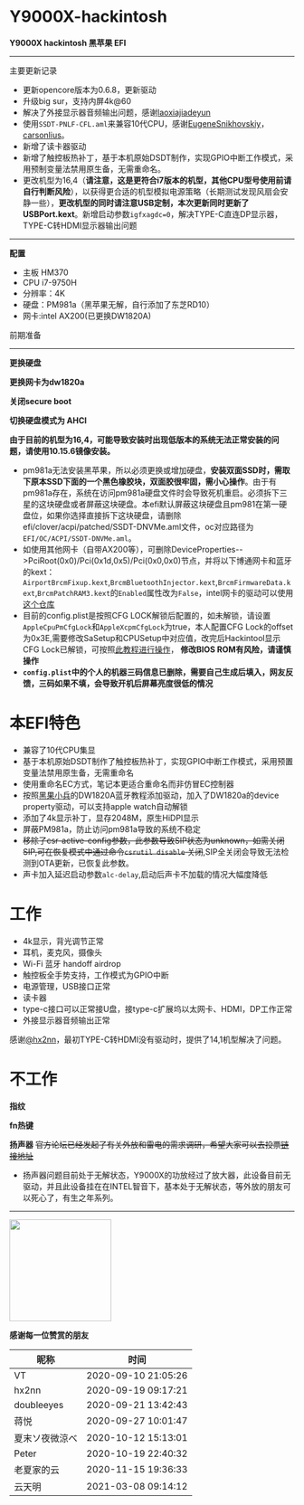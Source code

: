 # Y9000X-hackintosh

**Y9000X hackintosh 黑苹果 EFI**

---
主要更新记录
* 更新opencore版本为0.6.8，更新驱动
* 升级big sur，支持内屏4k@60
* 解决了外接显示器音频输出问题，感谢[laoxiajiadeyun](https://github.com/laoxiajiadeyun)
* 使用`SSDT-PNLF-CFL.aml`来兼容10代CPU，感谢[EugeneSnikhovskiy](https://github.com/EugeneSnikhovskiy)，[carsonlius](https://github.com/carsonlius)。
* 新增了读卡器驱动
* 新增了触控板热补丁，基于本机原始DSDT制作，实现GPIO中断工作模式，采用预制变量法禁用原生备，无需重命名。
* 更改机型为16,4（**请注意，这是更符合i7版本的机型，其他CPU型号使用前请自行判断风险**），以获得更合适的机型模拟电源策略（长期测试发现风扇会安静一些），**更改机型的同时请注意USB定制，本次更新同时更新了USBPort.kext**。新增启动参数``igfxagdc=0``，解决TYPE-C直连DP显示器，TYPE-C转HDMI显示器输出问题
---
**配置** 
* 主板 HM370
* CPU i7-9750H
* 分辨率：4K
* 硬盘：PM981a（黑苹果无解，自行添加了东芝RD10）
* 网卡:intel AX200(已更换DW1820A) 

前期准备

---
**更换硬盘**

**更换网卡为dw1820a**

**关闭secure boot**

**切换硬盘模式为 AHCI**

**由于目前的机型为16,4，可能导致安装时出现低版本的系统无法正常安装的问题，请使用10.15.6镜像安装。**

* pm981a无法安装黑苹果，所以必须更换或增加硬盘，**安装双面SSD时，需取下原本SSD下面的一个黑色橡胶块，双面胶很牢固，需小心操作**。由于有pm981a存在，系统在访问pm981a硬盘文件时会导致死机重启。必须拆下三星的这块硬盘或者屏蔽这块硬盘。本efi默认屏蔽这块硬盘且pm981在第一硬盘位，如果你选择直接拆下这块硬盘，请删除efi/clover/acpi/patched/SSDT-DNVMe.aml文件，oc对应路径为`EFI/OC/ACPI/SSDT-DNVMe.aml`。
* 如使用其他网卡（自带AX200等），可删除DeviceProperties-->PciRoot(0x0)/Pci(0x1d,0x5)/Pci(0x0,0x0)节点，并将以下博通网卡和蓝牙的kext：`AirportBrcmFixup.kext`,`BrcmBluetoothInjector.kext`,`BrcmFirmwareData.kext`,`BrcmPatchRAM3.kext`的`Enabled`属性改为`False`，intel网卡的驱动可以使用[这个仓库](https://github.com/OpenIntelWireless/itlwm)
* 目前的config.plist是按照CFG LOCK解锁后配置的，如未解锁，请设置`AppleCpuPmCfgLock`和`AppleXcpmCfgLock`为true，本人配置CFG Lock的offset为0x3E,需要修改SaSetup和CPUSetup中对应值，改完后Hackintool显示CFG Lock已解锁，可按照[此教程进行操作](http://bbs.pcbeta.com/viewthread-1845189-1-1.html)， **修改BIOS ROM有风险，请谨慎操作**
* **`config.plist`中的个人的机器三码信息已删除，需要自己生成后填入，网友反馈，三码如果不填，会导致开机后屏幕亮度很低的情况**
# 本EFI特色
* 兼容了10代CPU集显
* 基于本机原始DSDT制作了触控板热补丁，实现GPIO中断工作模式，采用预置变量法禁用原生备，无需重命名
* 使用重命名EC方式，笔记本更适合重命名而非仿冒EC控制器
* 按照[黑果小兵](https://blog.daliansky.net/DW1820A_BCM94350ZAE-driver-inserts-the-correct-posture.html)的DW1820A蓝牙教程添加驱动，加入了DW1820a的device property驱动，可以支持apple watch自动解锁
* 添加了4k显示补丁，显存2048M，原生HiDPI显示
* 屏蔽PM981a，防止访问pm981a导致的系统不稳定
* ~~移除了csr-active-config参数，此参数导致SIP状态为unknown，如需关闭SIP,可在恢复模式中通过命令``csrutil disable`` 关闭~~,SIP全关闭会导致无法检测到OTA更新，已恢复此参数。
* 声卡加入延迟启动参数`alc-delay`,启动后声卡不加载的情况大幅度降低
# 工作

* 4k显示，背光调节正常 
* 耳机，麦克风，摄像头
* Wi-Fi 蓝牙 handoff airdrop
* 触控板全手势支持，工作模式为GPIO中断
* 电源管理，USB接口正常
* 读卡器
* type-c接口可以正常接U盘，接type-c扩展坞以太网卡、HDMI，DP工作正常
* 外接显示器音频输出正常

感谢[@hx2nn](https://github.com/hx2nn)，最初TYPE-C转HDMI没有驱动时，提供了14,1机型解决了问题。

# 不工作

**指纹**

**fn热键**

**扬声器**
~~官方论坛已经发起了有关外放和雷电的需求调研，希望大家可以去投票[链接地址](https://club.lenovo.com.cn/thread-5672284-1-1.html)~~

* 扬声器问题目前处于无解状态，Y9000X的功放经过了放大器，此设备目前无驱动，并且此设备挂在在INTEL智音下，基本处于无解状态，等外放的朋友可以死心了，有生之年系列。
---
<img src="https://i.loli.net/2020/09/06/kVi3MrZCbp6ABjX.jpg" height="180"/>


**感谢每一位赞赏的朋友**

| 昵称 | 时间                  |
|----|---------------------|
| VT | 2020-09-10 21:05:26 |
| hx2nn | 2020-09-19 09:17:21 |
| doubleeyes | 2020-09-21 13:42:43 |
| 蒋悦 | 2020-09-27 10:01:47 |
| 夏末ソ夜微涼べ | 2020-10-12 15:13:01 |
| Peter | 2020-10-19 22:40:32 |
| 老夏家的云 | 2020-11-15 19:36:33 |
| 云天明 | 2021-03-08 09:14:12 |


